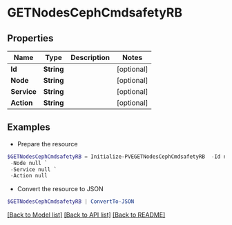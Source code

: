 # GETNodesCephCmdsafetyRB
## Properties

Name | Type | Description | Notes
------------ | ------------- | ------------- | -------------
**Id** | **String** |  | [optional] 
**Node** | **String** |  | [optional] 
**Service** | **String** |  | [optional] 
**Action** | **String** |  | [optional] 

## Examples

- Prepare the resource
```powershell
$GETNodesCephCmdsafetyRB = Initialize-PVEGETNodesCephCmdsafetyRB  -Id null `
 -Node null `
 -Service null `
 -Action null
```

- Convert the resource to JSON
```powershell
$GETNodesCephCmdsafetyRB | ConvertTo-JSON
```

[[Back to Model list]](../README.md#documentation-for-models) [[Back to API list]](../README.md#documentation-for-api-endpoints) [[Back to README]](../README.md)

